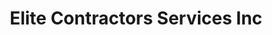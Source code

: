 ---
title: "Elite Contractors Services Inc"
url: /annandale/elite-contractors-services-inc/
shop: kitchen
---